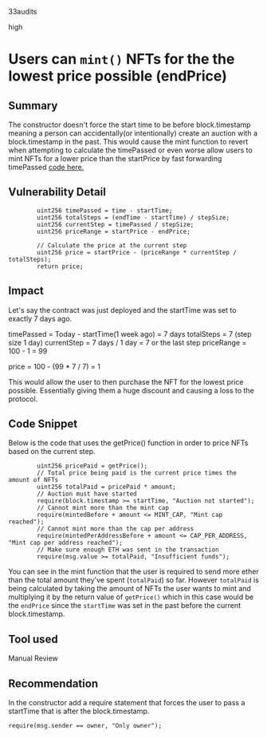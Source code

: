 33audits

high

# Users can `mint()` NFTs for the the lowest price possible (endPrice)

## Summary

The constructor doesn't force the start time to be before block.timestamp meaning a person can accidentally(or intentionally) create an auction with a block.timestamp in the past. This would cause the mint function to revert when attempting to calculate the timePassed or even worse allow users to mint NFTs for a lower price than the startPrice by fast forwarding timePassed [code here.](https://github.com/sherlock-audit/2023-07-beam-auction/blob/main/dutch-nft/src/MeritDutchAuction.sol#L116)

## Vulnerability Detail

```solidity
        uint256 timePassed = time - startTime;
        uint256 totalSteps = (endTime - startTime) / stepSize;
        uint256 currentStep = timePassed / stepSize;
        uint256 priceRange = startPrice - endPrice;

        // Calculate the price at the current step
        uint256 price = startPrice - (priceRange * currentStep / totalSteps);
        return price;
```
## Impact

Let's say the contract was just deployed and the startTime was set to exactly 7 days ago.

timePassed = Today - startTime(1 week ago) = 7 days
totalSteps = 7 (step size 1 day)
currentStep = 7 days / 1 day = 7 or the last step
priceRange = 100 - 1 = 99

price = 100 - (99 * 7 / 7) = 1

This would allow the user to then purchase the NFT for the lowest price possible. Essentially giving them a huge discount and causing a loss to the protocol.

## Code Snippet

Below is the code that uses the getPrice() function in order to price NFTs based on the current step.

```solidity
        uint256 pricePaid = getPrice();
        // Total price being paid is the current price times the amount of NFTs
        uint256 totalPaid = pricePaid * amount;
        // Auction must have started
        require(block.timestamp >= startTime, "Auction not started");
        // Cannot mint more than the mint cap
        require(mintedBefore + amount <= MINT_CAP, "Mint cap reached");
        // Cannot mint more than the cap per address
        require(mintedPerAddressBefore + amount <= CAP_PER_ADDRESS, "Mint cap per address reached");
        // Make sure enough ETH was sent in the transaction
        require(msg.value >= totalPaid, "Insufficient funds");

```

You can see in the mint function that the user is required to send more ether than the total amount they've spent (`totalPaid`) so far. However `totalPaid` is being calculated by taking the amount of NFTs the user wants to mint and multiplying it by the return value of `getPrice()` which in this case would be the `endPrice` since the `startTime` was set in the past before the current block.timestamp.
 
## Tool used

Manual Review

## Recommendation

In the constructor add a require statement that forces the user to pass a startTime that is after the block.timestamp.

```solidity
require(msg.sender == owner, "Only owner");
```